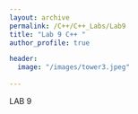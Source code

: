 ```yaml
---
layout: archive
permalink: /C++/C++_Labs/Lab9
title: "Lab 9 C++ "
author_profile: true

header:
  image: "/images/tower3.jpeg"
  
---
```


LAB 9